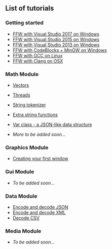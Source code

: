 List of tutorials
---------

### Getting started
* [FFW with Visual Studio 2017 on Windows](md_doc_markdown_tutorial-visualstudio-2017.html)
* [FFW with Visual Studio 2015 on Windows](md_doc_markdown_tutorial-visualstudio-2015.html)
* [FFW with Visual Studio 2013 on Windows](md_doc_markdown_tutorial-visualstudio-2013.html)
* [FFW with CodeBlocks + MinGW on Windows](md_doc_markdown_tutorial-codeblocks.html)
* [FFW with GCC on Linux](md_doc_markdown_tutorial-linux.html)
* [FFW with Clang on OSX](md_doc_markdown_tutorial-osx.html)

### Math Module

* [Vectors](md_doc_markdown_tutorial-vectors.html)
* [Threads](md_doc_markdown_tutorial-threads.html)
* [String tokenizer](md_doc_markdown_tutorial-tokenizer.html)
* [Extra string functions](md_doc_markdown_tutorial-stringmath.html)
* [Var class - a JSON-like data structure](md_doc_markdown_tutorial-var.html)


* *More to be added soon...*

### Graphics Module
* [Creating your first window](md_doc_markdown_tutorial-graphics-window.html)

### Gui Module
* *To be added soon...*

### Data Module
* [Encode and decode JSON](md_doc_markdown_tutorial-json.html)
* [Encode and decode XML](md_doc_markdown_tutorial-xml.html)
* [Decode CSV](md_doc_markdown_tutorial-csv.html)

### Media Module
* *To be added soon...*

